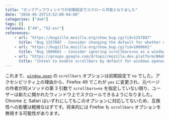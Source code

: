 ```yaml
---
title: "ポップアップウィンドウが初期設定でスクロール可能となりました"
date: "2016-05-25T13:52:00-04:00"
categories: ["dom"]
tags: []
releases: ["49", "52-esr"]
references:
    - url: "https://bugzilla.mozilla.org/show_bug.cgi?id=1257887"
      title: "Bug 1257887 - Consider changing the default for whether a window opened through window.open() to be scrollable"
    - url: "https://bugzilla.mozilla.org/show_bug.cgi?id=1009661"
      title: "Bug 1009661 - Consider ignoring scrollbars=no as a window.open feature for content pages"
    - url: "https://groups.google.com/d/topic/mozilla.dev.platform/BAmbAhZiR7o/discussion"
      title: "Intent to enable scrollbars by default for windows opened by window.open()"
---
```

これまで、[`window.open`](https://developer.mozilla.org/docs/Web/API/Window/open) の `scrollbars` オプションは初期設定で `no` でした。アクセシビリティ上の理由から、Firefox 49 でこれが `yes` に変更され、元ページの作者が同メソッドの第 3 引数で `scrollbars=no` を指定していない限り、ユーザーは新たに開かれたウィンドウ上でスクロールできるようになりました。Chrome と Safari はいずれにしてもこのオプションに対応してないため、互換性への影響は軽微なはずです。将来的には Firefox も `scrollbars` オプションを無視する可能性があります。

